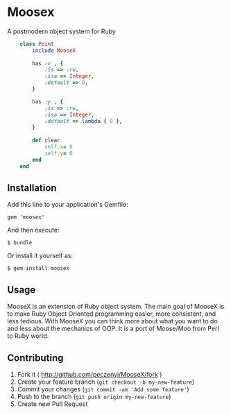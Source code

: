 # Moosex

A postmodern object system for Ruby

```ruby
    class Point
    	include MooseX
	
    	has :x , {
    		:is => :rw,
    		:isa => Integer,
    		:default => 0,
    	}

    	has :y , {
    		:is => :rw,
    		:isa => Integer,
    		:default => lambda { 0 },
    	}
	
    	def clear 
    		self.x= 0
    		self.y= 0
    	end
    end
```
    
## Installation

Add this line to your application's Gemfile:

    gem 'moosex'

And then execute:

    $ bundle

Or install it yourself as:

    $ gem install moosex

## Usage

MooseX is an extension of Ruby object system. The main goal of MooseX is to make Ruby Object Oriented programming easier, more consistent, and less tedious. With MooseX you can think more about what you want to do and less about the mechanics of OOP. It is a port of Moose/Moo from Perl to Ruby world.

## Contributing

1. Fork it ( http://github.com/peczenyj/MooseX/fork )
2. Create your feature branch (`git checkout -b my-new-feature`)
3. Commit your changes (`git commit -am 'Add some feature'`)
4. Push to the branch (`git push origin my-new-feature`)
5. Create new Pull Request
